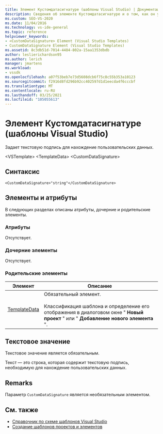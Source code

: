```yaml
---
title: Элемент Кустомдатасигнатуре (шаблоны Visual Studio) | Документация Майкрософт
description: Сведения об элементе Кустомдатасигнатуре и о том, как он указывает текстовую подпись для нахождение пользовательских данных.
ms.custom: SEO-VS-2020
ms.date: 11/04/2016
ms.technology: vs-ide-general
ms.topic: reference
helpviewer_keywords:
- <CustomDataSignature> Element (Visual Studio Templates)
- CustomDataSignature Element (Visual Studio Templates)
ms.assetid: 8c3db51d-7014-4484-802a-15aa1353dbdb
author: leslierichardson95
ms.author: lerich
manager: jmartens
ms.workload:
- vssdk
ms.openlocfilehash: a07f53beb7e73d5608dcb6f75c8c55b353a10123
ms.sourcegitcommit: f2916d8fd296b92cc402597d1d1eecda4f6cccbf
ms.translationtype: MT
ms.contentlocale: ru-RU
ms.lasthandoff: 03/25/2021
ms.locfileid: "105055613"
---
```

# <a name="customdatasignature-element-visual-studio-templates"></a>Элемент Кустомдатасигнатуре (шаблоны Visual Studio)
Задает текстовую подпись для нахождение пользовательских данных.

 \<VSTemplate> \<TemplateData>
 \<CustomDataSignature>

## <a name="syntax"></a>Синтаксис

```
<CustomDataSignature>"string"</CustomDataSignature>
```

## <a name="attributes-and-elements"></a>Элементы и атрибуты
 В следующих разделах описаны атрибуты, дочерние и родительские элементы.

### <a name="attributes"></a>Атрибуты
 Отсутствует.

### <a name="child-elements"></a>Дочерние элементы
 Отсутствует.

### <a name="parent-elements"></a>Родительские элементы

|Элемент|Описание|
|-------------|-----------------|
|[TemplateData](../extensibility/templatedata-element-visual-studio-templates.md)|Обязательный элемент.<br /><br /> Классификация шаблона и определение его отображения в диалоговом окне " **Новый проект** " или " **Добавление нового элемента** ".|

## <a name="text-value"></a>Текстовое значение
 Текстовое значение является обязательным.

 Текст — это строка, которая содержит текстовую подпись, необходимую для нахождение пользовательских данных.

## <a name="remarks"></a>Remarks
 Параметр `CustomDataSignature` является необязательным элементом.

## <a name="see-also"></a>См. также
- [Справочник по схеме шаблонов Visual Studio](../extensibility/visual-studio-template-schema-reference.md)
- [Создание шаблонов проектов и элементов](../ide/creating-project-and-item-templates.md)
